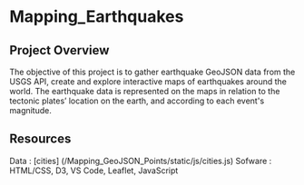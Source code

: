 # Mapping_Earthquakes

## Project Overview

The objective of this project is to gather earthquake GeoJSON data from the USGS API, create and explore interactive maps of earthquakes around the world.
The earthquake data is represented on the maps in relation to the tectonic plates’ location on the earth, and according to each event's magnitude.


## Resources

Data : [cities] (/Mapping_GeoJSON_Points/static/js/cities.js)
Sofware : HTML/CSS, D3, VS Code, Leaflet, JavaScript
